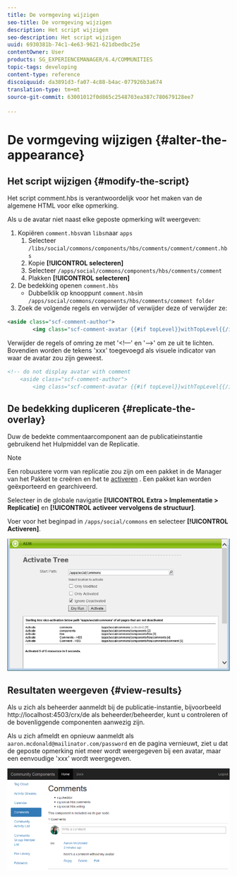 ```yaml
---
title: De vormgeving wijzigen
seo-title: De vormgeving wijzigen
description: Het script wijzigen
seo-description: Het script wijzigen
uuid: 6930381b-74c1-4e63-9621-621dbedbc25e
contentOwner: User
products: SG_EXPERIENCEMANAGER/6.4/COMMUNITIES
topic-tags: developing
content-type: reference
discoiquuid: da3891d3-fa07-4c88-b4ac-077926b3a674
translation-type: tm+mt
source-git-commit: 63001012f0d865c2548703ea387c780679128ee7

---
```



# De vormgeving wijzigen {#alter-the-appearance}

## Het script wijzigen {#modify-the-script}

Het script comment.hbs is verantwoordelijk voor het maken van de algemene HTML voor elke opmerking.

Als u de avatar niet naast elke geposte opmerking wilt weergeven:

1. Kopiëren `comment.hbs`van `libs`naar `apps`
   1. Selecteer `/libs/social/commons/components/hbs/comments/comment/comment.hbs`
   1. Kopie **[!UICONTROL selecteren]**
   1. Selecteer `/apps/social/commons/components/hbs/comments/comment`
   1. Plakken **[!UICONTROL selecteren]**
1. De bedekking openen `comment.hbs`
   * Dubbelklik op knooppunt `comment.hbs`in `/apps/social/commons/components/hbs/comments/comment folder`
1. Zoek de volgende regels en verwijder of verwijder deze of verwijder ze:

```xml
<aside class="scf-comment-author">
        <img class="scf-comment-avatar {{#if topLevel}}withTopLevel{{/if}}" src="{{author.avatarUrl}}"></img>
```

Verwijder de regels of omring ze met &#39;&lt;!—&#39; en &#39;—>&#39; om ze uit te lichten. Bovendien worden de tekens &#39;xxx&#39; toegevoegd als visuele indicator van waar de avatar zou zijn geweest.

```xml
<!-- do not display avatar with comment
    <aside class="scf-comment-author">
        <img class="scf-comment-avatar {{#if topLevel}}withTopLevel{{/if}}" src="{{author.avatarUrl}}"></img>
```

## De bedekking dupliceren {#replicate-the-overlay}

Duw de bedekte commentaarcomponent aan de publicatieinstantie gebruikend het Hulpmiddel van de Replicatie.

>[!NOTE]
>
>Een robuustere vorm van replicatie zou zijn om een pakket in de Manager van het Pakket te creëren en het te [activeren](../../help/sites-administering/package-manager.md#replicating-packages) . Een pakket kan worden geëxporteerd en gearchiveerd.

Selecteer in de globale navigatie **[!UICONTROL Extra > Implementatie > Replicatie]** en **[!UICONTROL activeer vervolgens de structuur]**.

Voer voor het beginpad in `/apps/social/commons` en selecteer **[!UICONTROL Activeren]**.

![chlimage_1-42](assets/chlimage_1-42.png)

## Resultaten weergeven {#view-results}

Als u zich als beheerder aanmeldt bij de publicatie-instantie, bijvoorbeeld http://localhost:4503/crx/de als beheerder/beheerder, kunt u controleren of de bovenliggende componenten aanwezig zijn.

Als u zich afmeldt en opnieuw aanmeldt als `aaron.mcdonald@mailinator.com/password` en de pagina vernieuwt, ziet u dat de geposte opmerking niet meer wordt weergegeven bij een avatar, maar een eenvoudige &#39;xxx&#39; wordt weergegeven.

![chlimage_1-43](assets/chlimage_1-43.png)

